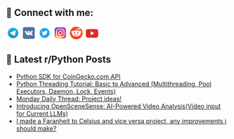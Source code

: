 ## 🔎 Connect with me:
[<img src="https://github.com/bullbesh/bullbesh/blob/main/images/Telegram.png" width="32" height="32" />](https://t.me/bullbesh)
[<img src="https://github.com/bullbesh/bullbesh/blob/main/images/VK.png" width="32" height="32" />](https://vk.com/bullbesh)
[<img src="https://github.com/bullbesh/bullbesh/blob/main/images/Twitter.png" width="32" height="32" />](https://twitter.com/bullbesh1)
[<img src="https://github.com/bullbesh/bullbesh/blob/main/images/Instagram.png" width="32" height="32" />](https://www.instagram.com/bullbesh)
[<img src="https://github.com/bullbesh/bullbesh/blob/main/images/Reddit.png" width="32" height="32" />](https://www.reddit.com/user/bullbesh)
[<img src="https://github.com/bullbesh/bullbesh/blob/main/images/YouTube.png" width="32" height="32" />](https://www.youtube.com/channel/UCtfjRs6uzgq5mfm8S06WTcg)

## 📕 Latest r/Python Posts
<!-- BLOG-POST-LIST:START -->
- [Python SDK for CoinGecko.com API](https://www.reddit.com/r/Python/comments/1gj9q8r/python_sdk_for_coingeckocom_api/)
- [Python Threading Tutorial: Basic to Advanced &lpar;Multithreading, Pool Executors, Daemon, Lock, Events&rpar;](https://www.reddit.com/r/Python/comments/1gj177a/python_threading_tutorial_basic_to_advanced/)
- [Monday Daily Thread: Project ideas!](https://www.reddit.com/r/Python/comments/1gj14rr/monday_daily_thread_project_ideas/)
- [Introducing OpenSceneSense: AI-Powered Video Analysis&lpar;Video input for Current LLMs&rpar;](https://www.reddit.com/r/Python/comments/1giyxep/introducing_openscenesense_aipowered_video/)
- [I made a Faranheit to Celsius and vice versa project, any improvements i should make?](https://www.reddit.com/r/Python/comments/1giu9v6/i_made_a_faranheit_to_celsius_and_vice_versa/)
<!-- BLOG-POST-LIST:END -->
